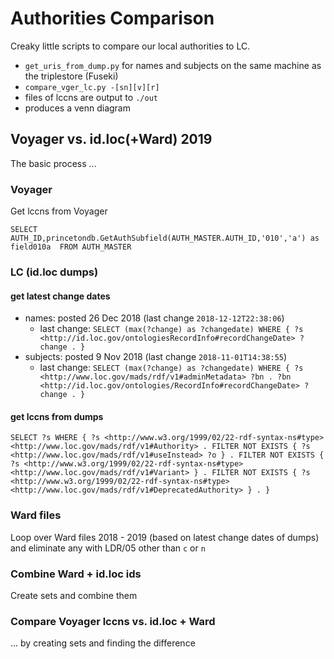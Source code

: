 # Authorities Comparison

Creaky little scripts to compare our local authorities to LC. 
* `get_uris_from_dump.py` for names and subjects on the same machine as the triplestore (Fuseki)
* `compare_vger_lc.py -[sn][v][r]`
 * files of lccns are output to `./out`
 * produces a venn diagram

## Voyager vs. id.loc(+Ward) 2019
The basic process ...

### Voyager
Get lccns from Voyager

`SELECT AUTH_ID,princetondb.GetAuthSubfield(AUTH_MASTER.AUTH_ID,'010','a') as field010a 
FROM AUTH_MASTER`

### LC (id.loc dumps)
#### get latest change dates
* names: posted 26 Dec 2018 (last change `2018-12-12T22:38:06`)
  * last change: `SELECT (max(?change) as ?changedate) WHERE { ?s <http://id.loc.gov/ontologiesRecordInfo#recordChangeDate> ?change . }`
* subjects: posted 9 Nov 2018 (last change `2018-11-01T14:38:55`)
  * last change: `SELECT (max(?change) as ?changedate) WHERE { ?s <http://www.loc.gov/mads/rdf/v1#adminMetadata> ?bn . ?bn <http://id.loc.gov/ontologies/RecordInfo#recordChangeDate> ?change . }`

#### get lccns from dumps
`SELECT ?s WHERE {
  ?s <http://www.w3.org/1999/02/22-rdf-syntax-ns#type> <http://www.loc.gov/mads/rdf/v1#Authority> .
  FILTER NOT EXISTS { ?s <http://www.loc.gov/mads/rdf/v1#useInstead> ?o } .
  FILTER NOT EXISTS { ?s <http://www.w3.org/1999/02/22-rdf-syntax-ns#type> <http://www.loc.gov/mads/rdf/v1#Variant> } .
  FILTER NOT EXISTS { ?s <http://www.w3.org/1999/02/22-rdf-syntax-ns#type> <http://www.loc.gov/mads/rdf/v1#DeprecatedAuthority> } .
}`

### Ward files
Loop over Ward files 2018 - 2019 (based on latest change dates of dumps) and eliminate any with LDR/05 other than `c` or `n`

### Combine Ward + id.loc ids
Create sets and combine them

### Compare Voyager lccns vs. id.loc + Ward
... by creating sets and finding the difference
